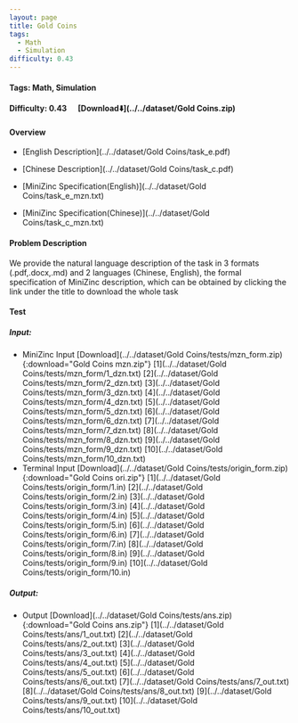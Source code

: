 ```yaml
---
layout: page
title: Gold Coins
tags:
  - Math
  - Simulation
difficulty: 0.43
---
```


#### Tags: Math, Simulation
#### Difficulty: 0.43 &nbsp;&nbsp;&nbsp;&nbsp; [Download⬇️](../../dataset/Gold Coins.zip)
#### Overview
- [English Description](../../dataset/Gold Coins/task_e.pdf)
- [Chinese Description](../../dataset/Gold Coins/task_c.pdf)
- [MiniZinc Specification(English)](../../dataset/Gold Coins/task_e_mzn.txt)

- [MiniZinc Specification(Chinese)](../../dataset/Gold Coins/task_c_mzn.txt)

#### Problem Description
We provide the natural language description of the task in 3 formats (.pdf,.docx,.md) and 2 languages (Chinese, English), the formal specification of MiniZinc description, which can be obtained by clicking the link under the title to download the whole task
#### Test
##### Input:
- MiniZinc Input [Download](../../dataset/Gold Coins/tests/mzn_form.zip){:download="Gold Coins mzn.zip"} [1](../../dataset/Gold Coins/tests/mzn_form/1_dzn.txt) [2](../../dataset/Gold Coins/tests/mzn_form/2_dzn.txt) [3](../../dataset/Gold Coins/tests/mzn_form/3_dzn.txt) [4](../../dataset/Gold Coins/tests/mzn_form/4_dzn.txt) [5](../../dataset/Gold Coins/tests/mzn_form/5_dzn.txt) [6](../../dataset/Gold Coins/tests/mzn_form/6_dzn.txt) [7](../../dataset/Gold Coins/tests/mzn_form/7_dzn.txt) [8](../../dataset/Gold Coins/tests/mzn_form/8_dzn.txt) [9](../../dataset/Gold Coins/tests/mzn_form/9_dzn.txt) [10](../../dataset/Gold Coins/tests/mzn_form/10_dzn.txt) 
- Terminal Input [Download](../../dataset/Gold Coins/tests/origin_form.zip){:download="Gold Coins ori.zip"} [1](../../dataset/Gold Coins/tests/origin_form/1.in) [2](../../dataset/Gold Coins/tests/origin_form/2.in) [3](../../dataset/Gold Coins/tests/origin_form/3.in) [4](../../dataset/Gold Coins/tests/origin_form/4.in) [5](../../dataset/Gold Coins/tests/origin_form/5.in) [6](../../dataset/Gold Coins/tests/origin_form/6.in) [7](../../dataset/Gold Coins/tests/origin_form/7.in) [8](../../dataset/Gold Coins/tests/origin_form/8.in) [9](../../dataset/Gold Coins/tests/origin_form/9.in) [10](../../dataset/Gold Coins/tests/origin_form/10.in) 

##### Output:
- Output [Download](../../dataset/Gold Coins/tests/ans.zip){:download="Gold Coins ans.zip"} [1](../../dataset/Gold Coins/tests/ans/1_out.txt) [2](../../dataset/Gold Coins/tests/ans/2_out.txt) [3](../../dataset/Gold Coins/tests/ans/3_out.txt) [4](../../dataset/Gold Coins/tests/ans/4_out.txt) [5](../../dataset/Gold Coins/tests/ans/5_out.txt) [6](../../dataset/Gold Coins/tests/ans/6_out.txt) [7](../../dataset/Gold Coins/tests/ans/7_out.txt) [8](../../dataset/Gold Coins/tests/ans/8_out.txt) [9](../../dataset/Gold Coins/tests/ans/9_out.txt) [10](../../dataset/Gold Coins/tests/ans/10_out.txt) 

